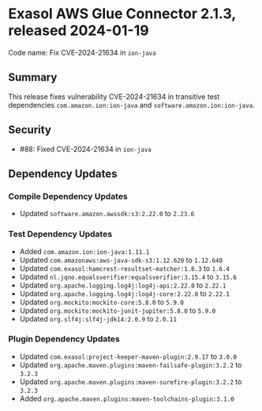 # Exasol AWS Glue Connector 2.1.3, released 2024-01-19

Code name: Fix CVE-2024-21634 in `ion-java`

## Summary

This release fixes vulnerability CVE-2024-21634 in transitive test dependencies `com.amazon.ion:ion-java` and `software.amazon.ion:ion-java`.

## Security

* #88: Fixed CVE-2024-21634 in `ion-java`

## Dependency Updates

### Compile Dependency Updates

* Updated `software.amazon.awssdk:s3:2.22.0` to `2.23.6`

### Test Dependency Updates

* Added `com.amazon.ion:ion-java:1.11.1`
* Updated `com.amazonaws:aws-java-sdk-s3:1.12.620` to `1.12.640`
* Updated `com.exasol:hamcrest-resultset-matcher:1.6.3` to `1.6.4`
* Updated `nl.jqno.equalsverifier:equalsverifier:3.15.4` to `3.15.6`
* Updated `org.apache.logging.log4j:log4j-api:2.22.0` to `2.22.1`
* Updated `org.apache.logging.log4j:log4j-core:2.22.0` to `2.22.1`
* Updated `org.mockito:mockito-core:5.8.0` to `5.9.0`
* Updated `org.mockito:mockito-junit-jupiter:5.8.0` to `5.9.0`
* Updated `org.slf4j:slf4j-jdk14:2.0.9` to `2.0.11`

### Plugin Dependency Updates

* Updated `com.exasol:project-keeper-maven-plugin:2.9.17` to `3.0.0`
* Updated `org.apache.maven.plugins:maven-failsafe-plugin:3.2.2` to `3.2.3`
* Updated `org.apache.maven.plugins:maven-surefire-plugin:3.2.2` to `3.2.3`
* Added `org.apache.maven.plugins:maven-toolchains-plugin:3.1.0`
